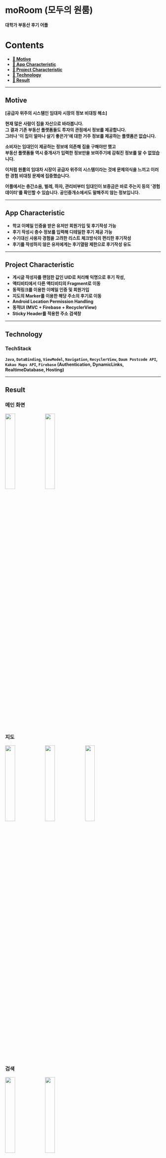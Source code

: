 
# moRoom (모두의 원룸)
<b>대학가 부동산 후기 어플</br>

# Contents
- <b> <a href="#1"> 🔗 Motive </a> </b>
- <b> <a href="#2"> 🔗 App Characteristic </a> </b>
- <b> <a href="#3"> 🔗 Project Characteristic </a> </b>
- <b> <a href="#4"> 🔗 Technology </a> </b>
- <b> <a href="#5"> 🔗 Result </a> </b>

<hr>

<h2 id="1">
    <b>Motive</b>
</h2>

[공급자 위주의 시스템인 임대차 시장의 정보 비대칭 해소]

현재 많은 사람이 집을 자산으로 바라봅니다.  
그 결과 기존 부동산 플랫폼들도 투자의 관점에서 정보를 제공합니다.  
그러나 '이 집이 얼마나 살기 좋은가'에 대한 거주 정보를 제공하는 플랫폼은 없습니다.

소비자는 임대인이 제공하는 정보에 의존해 집을 구해야만 했고  
부동산 플랫폼들 역시 중개사가 입력한 정보만을 보여주기에 감춰진 정보를 알 수 없었습니다.

이처럼 원룸의 임대차 시장이 공급자 위주의 시스템이라는 것에 문제의식을 느끼고 이러한 경험 비대칭 문제에 집중했습니다.

어플에서는 층간소음, 벌레, 하자, 관리비부터 임대인이 보증금은 바로 주는지 등의 '경험 데이터'를 확인할 수 있습니다. 공인중개소에서도 말해주지 않는 정보입니다.

<hr>

<h2 id="2">
    <b>App Characteristic</b>
</h2>

- 학교 이메일 인증을 받은 유저만 회원가입 및 후기작성 가능
- 후기 작성시 층수 정보를 입력해 디테일한 후기 제공 가능
- 수기대신 사용자 경험을 고려한 리스트 체크방식의 편리한 후기작성
- 후기를 작성하지 않은 유저에게는 후기열람 제한으로 후기작성 유도

<hr>

<h2 id="3">
    <b>Project Characteristic</b>
</h2>

- 게시글 작성자를 랜덤한 값인 UID로 처리해 익명으로 후기 작성,
- 액티비티에서 다른 액티비티의 Fragment로 이동
- 동적링크를 이용한 이메일 인증 및 회원가입
- 지도의 Marker를 이용한 해당 주소의 후기로 이동
- Android Location Permission Handling
- 동적UI (MVC + Firebase + RecyclerView)
- Sticky Header를 적용한 주소 검색창

<hr>

<h2 id="4">
    <b>Technology</b>
</h2>

### TechStack
`Java`, `DataBinding`, `ViewModel`, `Navigation`, `RecyclerView`, `Daum Postcode API`, `Kakao Maps API`, `Firebase` (Authentication, DynamicLinks, RealtimeDatabase, Hosting)

<hr>

<h2 id="5">
    <b>Result</b>
</h2>

<h3 align="left">메인 화면</h3>

<p align="left">
<img width="25%" src="https://github.com/Ji4017/moroom/assets/90889656/167fb99a-5958-49dd-962f-b60f9a823d78">
<img width="25%" src="https://github.com/Ji4017/moroom/assets/90889656/4f093a18-3065-4d63-a36c-d2466ead087a">
</p>
<br>

<h3 align="left">지도</h3>
<p align="left">
<img width="25%" src="https://github.com/Ji4017/moroom/assets/90889656/bd77b7cc-f1a0-4df6-af1f-d3496bea0ffa">
<img width="25%" src="https://github.com/Ji4017/moroom/assets/90889656/1334a117-21f9-4acf-96f3-94ea560952c5">
<img width="25%" src="https://github.com/Ji4017/moroom/assets/90889656/f7fff8b2-6447-4b83-8dfc-f6dce077ae92">
</p>
<br>

<h3 align="left">검색</h3>
<p align="left">
<img width="25%" src="https://github.com/Ji4017/moroom/assets/90889656/641ae3b6-fe56-4bf3-bf27-2d762412fcad">
<img width="25%" src="https://github.com/Ji4017/moroom/assets/90889656/fc3b62ae-eca8-43bb-a634-d1c7f6ed3c4c">
</p>
<br>

<h3 align="left">회원가입</h3>
<p align="left">
<img width="25%" src="https://github.com/Ji4017/moroom/assets/90889656/ada35d73-89c0-47ce-92fc-9fac7bcfef04">
<img width="25%" src="https://github.com/Ji4017/moroom/assets/90889656/ba0774b7-4fea-42c4-82bf-2fc99b4ab714">
<img width="25%" src="https://github.com/Ji4017/moroom/assets/90889656/daa297ca-9a2e-416c-b3f6-755fec7067c1">
<img width="25%" src="https://github.com/Ji4017/moroom/assets/90889656/87e9d5b9-e1e6-4c39-aeae-4c701e688c62">
<img width="25%" src="https://github.com/Ji4017/moroom/assets/90889656/7cc42bd1-977c-4bbe-af7f-8e860234bd63">
</p>

<h3 align="left">후기 작성</h3>
<p align="left">
<img width="25%" src="https://github.com/Ji4017/moroom/assets/90889656/f22f2693-dbfe-43db-8554-6d2567f4f529">
</p>
